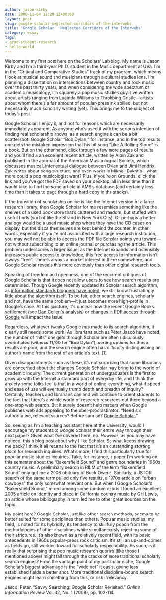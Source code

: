 ```yaml
---
author: jason-kirby
date: 2008-11-04 12:20:12+00:00
layout: post
slug: google-scholar-neglected-corridors-of-the-interwebs
title: 'Google Scholar:  Neglected Corridors of the Interwebs'
category: essay
tags:
- grad-student-research
- hello-world
---
```


Welcome to my first post here on the Scholars’ Lab blog.  My name is Jason Kirby and I’m a third-year Ph.D. student in the Music department at UVa.  I’m in the “Critical and Comparative Studies” track of my program, which means I look at musical sound and musicians through a cultural studies lens.  I’m planning a dissertation on intersections between country and rock music over the past thirty years, and when considering the wide spectrum of academic musicology, I’m squarely a pop music studies guy.  I’ve written about artists ranging from Lucinda Williams to Throbbing Gristle&mdash;artists about whom there’s a fair amount of popular-press ink spilled, but not necessarily much scholarly writing (yet).  This brings me to the subject of today’s post.

Google Scholar:  I enjoy it, and not for reasons which are necessarily immediately apparent.  As anyone who’s used it with the serious intention of finding real scholarship knows, as a search engine it can be a bit scattershot.  Google Scholar “Bob Dylan,” for instance, and in the top results one gets the mistaken impression that his hit song “Like A Rolling Stone” is a book.  But on the other hand, click through a few more pages of results and you’ll find a an excellent recent article, written by Albin Zak and published in the Journal of the American Musicological Society, which discusses musical, intertextual dialogue between Dylan and Jimi Hendrix.  Zak writes about song structure, and even works in Mikhail Bakhtin&mdash;what more could a pop musicologist want?  Plus, if you’re on Grounds, click the link and you’ve got the PDF saved on your desktop; all in less time than it would take to find the same article in AMS’s database (and certainly less time than it takes to page through a hard copy in the stacks).

If the transition of scholarship online is like the Internet version of a large research library, then Google Scholar for me resembles something like the shelves of a used book store that’s cluttered and random, but stuffed with useful finds (sort of like the Strand in New York City).  Or perhaps a better analogy would be a used music shop where they have the CD cases on display, but the discs themselves are kept behind the counter.  In other words, especially if you’re not associated with a large research institution, you may well not be able to access the PDF file Scholar points you toward&mdash;not without subscribing to an online journal or purchasing the article.  This problem underscores a larger issue; as the Internet expands and ostensibly increases public access to knowledge, this free access to information isn’t always “free”.  There’s always a market interest in there somewhere, and Google Scholar reveals this more obviously than other digital research tools.

Speaking of freedom and openness, one of the recurrent critiques of Google Scholar is that it does not allow users to see how search results are determined.  Though Google recently updated its Scholar search algorithm, as [information standards bloggers have noted](http://www.niso.org/blog/?p=20), we still know frustratingly little about the algorithm itself.  To be fair, other search engines, scholarly and not, have the same problem&mdash;it just becomes more high-profile in Google’s case. At this juncture, it's unclear how the recent Google Books settlement (see [Dan Cohen's analysis](http://www.dancohen.org/2008/10/28/first-impressions-of-the-google-books-settlement/)) or [changes in PDF access through Google](http://www.earlham.edu/~peters/fos/2008/11/google-creates-and-searches-ocr.html) will impact the issue.

Regardless, whatever tweaks Google _has_ made to its search algorithm, it clearly still needs some work!  As librarians such as Péter Jascó have noted, the number of “hits” one gets through Scholar are often ridiculously overinflated (witness 11,100 for “Bob Dylan”), sorting options for those results are poor, and the search engine often has difficulty distinguishing an author’s name from the rest of an article’s text. [1]

Given disappointments such as these, it’s not surprising that some librarians are concerned about the changes Google Scholar may bring to the world of academic inquiry.  The current generation of undergraduates is the first to grow up with the Internet a standard part of everyday life, and I think the anxiety some folks feel is that in a world of online-everything, what if speed and ease of use will eventually trump depth and breadth of inquiry?  Certainly, teachers and librarians can and will continue to orient students to the fact that there’s a whole world of research resources out there beyond a one-stop web search.  But it surely doesn’t help matters when Google publishes web ads appealing to the uber-procrastinator:  “Need six authoritative, relevant sources?  Before sunrise?  [Google Scholar](http://photos1.blogger.com/blogger/5153/551/1600/scholar1.gif).”

So, seeing as I’m a teaching assistant here at the University, would I encourage my students to Google Scholar their entire way through their next paper?  Given what I’ve covered here, no. _However_, as you may have noticed, this a blog post about why I like Scholar.  So what keeps drawing me back?  I think it all returns to the fact that it’s an outstanding _starting place_ for research inquiries.  What’s more, I find this particularly true for popular music studies inquiries.  Take, for instance, a paper I’m working on this semester about the “Bakersfield Sound” and genre boundaries in 1960s country music.  A preliminary search in RILM of the term “Bakersfield Sound” only got me a 2006 obituary of Buck Owens.  Similarly, a JSTOR search of the same term pulled only five results, a 1970s article on “urban cowboys” the only somewhat relevant one.  But when I Google Scholar’d “Bakersfield Sound,” mixed among some random debris I found an excellent 2005 article on identity and place in California country music by GH Lewis, an article whose bibliography in turn led me to other great sources on the topic.

My point here?  Google Scholar, just like other search methods, seems to be better suited for some disciplines than others.  Popular music studies, my field, is noted for its hybridity, its tendency to skillfully poach from the methodologies of other disciplines while simultaneously rejecting some of their strictures.  It’s also known as a relatively recent field, with its basic antecedents in 1960s popular-press rock criticism. It’s still an up-and-comer as fields go, still working toward full scholarly respectability.  As such, is it really that surprising that pop music research queries (like those I mentioned above) might fall through the cracks of more traditional scholarly search engines?  From the vantage point of my particular niche, Google Scholar’s biggest advantage is the “wide net” it casts, giving less established fields a better shot.  More traditional discipline-bound search engines might learn something from this, or risk irrelevancy.

Jascó, Péter. “Savvy Searching: Google Scholar Revisited.” _Online Information Review_ Vol. 32, No. 1 (2008), pp. 102-114.
